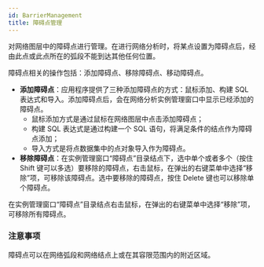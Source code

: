 ```yaml
---
id: BarrierManagement
title: 障碍点管理
---
```

对网络图层中的障碍点进行管理。在进行网络分析时，将某点设置为障碍点后，经由此点或此点所在的弧段不能到达其他任何位置。

障碍点相关的操作包括：添加障碍点、移除障碍点、移动障碍点。

* **添加障碍点**：应用程序提供了三种添加障碍点的方式：鼠标添加、构建 SQL 表达式和导入。添加障碍点后，会在网络分析实例管理窗口中显示已经添加的障碍点。
  * 鼠标添加方式是通过鼠标在网络图层中点击添加障碍点；
  * 构建 SQL 表达式是通过构建一个 SQL 语句，将满足条件的结点作为障碍点添加；
  * 导入方式是将点数据集中的点对象导入作为障碍点。
* **移除障碍点**：在实例管理窗口“障碍点”目录结点下，选中单个或者多个（按住 Shift
键可以多选）要移除的障碍点，右击鼠标，在弹出的右键菜单中选择“移除”项，可移除该障碍点。选中要移除的障碍点，按住 Delete 键也可以移除单个障碍点。

在实例管理窗口“障碍点”目录结点右击鼠标，在弹出的右键菜单中选择“移除”项，可移除所有障碍点。

### 注意事项

障碍点可以在网络弧段和网络结点上或在其容限范围内的附近区域。